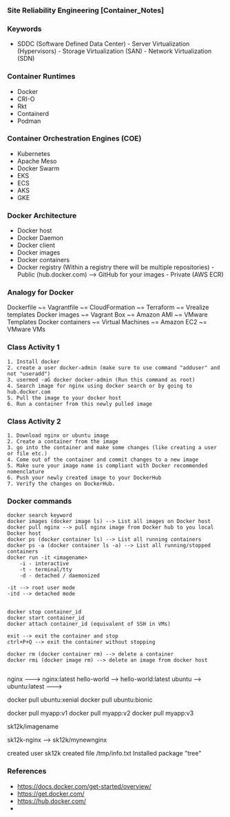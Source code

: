 ### ##########################
### Site Reliability Engineering [Container_Notes]
### ##########################


### Keywords
- SDDC (Software Defined Data Center)
      - Server Virtualization (Hypervisors)
      - Storage Virtualization (SAN)
      - Network Virtualization (SDN)


### Container Runtimes
- Docker
- CRI-O
- Rkt
- Containerd
- Podman


### Container Orchestration Engines (COE)
- Kubernetes
- Apache Meso
- Docker Swarm
- EKS
- ECS
- AKS
- GKE

### Docker Architecture
- Docker host
- Docker Daemon
- Docker client
- Docker images
- Docker containers
- Docker registry (Within a registry there will be multiple repositories)
      - Public (hub.docker.com) --> GitHub for your images
      - Private (AWS ECR)


### Analogy for Docker

Dockerfile ~= Vagrantfile ~= CloudFormation ~= Terraform ~= Vrealize templates
Docker images ~= Vagrant Box ~= Amazon AMI ~= VMware Templates
Docker containers ~= Virtual Machines ~= Amazon EC2 ~= VMware VMs


### Class Activity 1
````
1. Install docker
2. create a user docker-admin (make sure to use command "adduser" and not "useradd")
3. usermod -aG docker docker-admin (Run this command as root)
4. Search image for nginx using docker search or by going to hub.docker.com
5. Pull the image to your docker host
6. Run a container from this newly pulled image

````

### Class Activity 2
````
1. Download nginx or ubuntu image
2. Create a container from the image
3. go into the container and make some changes (like creating a user or file etc.)
4. Come out of the container and commit changes to a new image
5. Make sure your image name is compliant with Docker recommended nomenclature
6. Push your newly created image to your DockerHub
7. Verify the changes on DockerHub.
````

### Docker commands
````
docker search keyword
docker images (docker image ls) --> List all images on Docker host
docker pull nginx --> pull nginx image from Docker hub to you local Docker host
docker ps (docker container ls) --> List all running containers
docker ps -a (docker container ls -a) --> List all running/stopped containers
docker run -it <imagename>
    -i - interactive
    -t - terminal/tty
    -d - detached / daemonized

-it --> root user mode
-itd --> detached mode


docker stop container_id
docker start container_id
docker attach container_id (equivalent of SSH in VMs)

exit --> exit the container and stop
ctrl+P+Q --> exit the container without stopping

docker rm (docker container rm) --> delete a container
docker rmi (docker image rm) --> delete an image from docker host


````

nginx ---> nginx:latest
hello-world --> hello-world:latest
ubuntu --> ubuntu:latest ---> 

docker pull ubuntu:xenial
docker pull ubuntu:bionic


docker pull myapp:v1
docker pull myapp:v2
docker pull myapp:v3


sk12k/imagename


sk12k-nginx --> sk12k/mynewnginx



created user sk12k
created file /tmp/info.txt
Installed package "tree"








### References
- https://docs.docker.com/get-started/overview/
- https://get.docker.com/
- https://hub.docker.com/
- 



